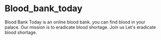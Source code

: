 # Blood_bank_today
Blood Bank Today is an online blood bank. you can find blood in your palace. Our mission is to eradicate blood shortage. Join us Let's eradicate blood shortage.
